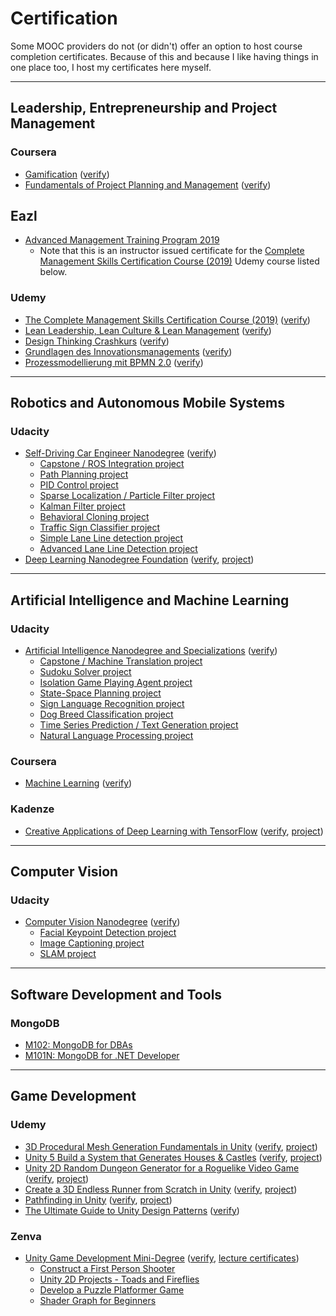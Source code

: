 # Certification

Some MOOC providers do not (or didn't) offer an option
to host course completion certificates. Because of this and
because I like having things in one place too, I host my
certificates here myself.

---

## Leadership, Entrepreneurship and Project Management

### Coursera

- [Gamification](coursera/gamification.pdf) ([verify](https://coursera.org/verify/TXMTP29R7S))
- [Fundamentals of Project Planning and Management](coursera/project-planning-fundamentals.pdf) ([verify](https://coursera.org/verify/HWTHS2SAY6))

## Eazl

- [Advanced Management Training Program 2019](eazl/3118-AMT2019.pdf)
  - Note that this is an instructor issued certificate for the [Complete Management Skills Certification Course (2019)](https://www.udemy.com/certificate/UC-HPTVJ78Q/) Udemy course listed below.

### Udemy

- [The Complete Management Skills Certification Course (2019)](udemy/UC-HPTVJ78Q.pdf) ([verify](https://www.udemy.com/certificate/UC-HPTVJ78Q/))
- [Lean Leadership, Lean Culture & Lean Management](udemy/UC-KMVENK69.pdf) ([verify](https://www.udemy.com/certificate/UC-KMVENK69/))
- [Design Thinking Crashkurs](udemy/UC-XZR9BEZJ.pdf) ([verify](https://www.udemy.com/certificate/UC-XZR9BEZJ/))
- [Grundlagen des Innovationsmanagements](udemy/UC-OR3D4CI4.pdf) ([verify](https://www.udemy.com/certificate/UC-OR3D4CI4/))
- [Prozessmodellierung mit BPMN 2.0](udemy/UC-9Q7L0H39.pdf) ([verify](https://www.udemy.com/certificate/UC-9Q7L0H39/))

---

## Robotics and Autonomous Mobile Systems

### Udacity

- [Self-Driving Car Engineer Nanodegree](udacity/nd013-self-driving-car.pdf) ([verify](https://confirm.udacity.com/EH49SJSP))
  - [Capstone / ROS Integration project](https://github.com/sunsided/CarND-Capstone)
  - [Path Planning project](https://github.com/sunsided/CarND-Path-Planning-Project)
  - [PID Control project](https://github.com/sunsided/CarND-PID-Control-Project)
  - [Sparse Localization / Particle Filter project](https://github.com/sunsided/CarND-Kidnapped-Vehicle-Project)
  - [Kalman Filter project](https://github.com/sunsided/CarND-Extended-Kalman-Filter-Project)
  - [Behavioral Cloning project](https://github.com/sunsided/CarND-Behavioral-Cloning-P3)
  - [Traffic Sign Classifier project](https://github.com/sunsided/CarND-Traffic-Sign-Classifier-Project)
  - [Simple Lane Line detection project](https://github.com/sunsided/CarND-LaneLines-P1)
  - [Advanced Lane Line Detection project](https://github.com/sunsided/CarND-Advanced-Lane-Lines)
- [Deep Learning Nanodegree Foundation](udacity/nd101-deep-learning.pdf) ([verify](https://confirm.udacity.com/AHPPKEEM), [project](https://github.com/sunsided/DLND))

---

## Artificial Intelligence and Machine Learning

### Udacity

- [Artificial Intelligence Nanodegree and Specializations](udacity/nd889-artificial-intelligence.pdf) ([verify](https://confirm.udacity.com/RKELYCTH))
  - [Capstone / Machine Translation project](https://github.com/sunsided/aind2-nlp-capstone)
  - [Sudoku Solver project](https://github.com/sunsided/AIND-Sudoku)
  - [Isolation Game Playing Agent project](https://github.com/sunsided/AIND-Isolation)
  - [State-Space Planning project](https://github.com/sunsided/AIND-Planning)
  - [Sign Language Recognition project](https://github.com/sunsided/AIND-Recognizer)
  - [Dog Breed Classification project](https://github.com/sunsided/AIND-dog-project)
  - [Time Series Prediction / Text Generation project](https://github.com/sunsided/AIND-rnn)
  - [Natural Language Processing project](https://github.com/sunsided/AIND-NLP)

### Coursera

- [Machine Learning](coursera/machine-learning.pdf) ([verify](https://coursera.org/verify/9FQYSEF2PFZK))

### Kadenze

- [Creative Applications of Deep Learning with TensorFlow](kadenze/cadl.pdf) ([verify](https://www.kadenze.com/certificates/verified/RZPJHM9V), [project](https://github.com/sunsided/vae-style-transfer))

---

## Computer Vision

### Udacity

- [Computer Vision Nanodegree](udacity/nd891-computer-vision.pdf) ([verify](https://confirm.udacity.com/GGVQ637X))
  - [Facial Keypoint Detection project](https://github.com/sunsided/facial-keypoints)
  - [Image Captioning project](https://github.com/sunsided/image-captioning)
  - [SLAM project](https://github.com/sunsided/slam)

---

## Software Development and Tools

### MongoDB

- [M102: MongoDB for DBAs](mongodb/m102-dba.pdf)
- [M101N: MongoDB for .NET Developer](mongodb/m101n.pdf)

---

## Game Development

### Udemy

- [3D Procedural Mesh Generation Fundamentals in Unity](udemy/UC-A9BWRE11.pdf) ([verify](https://www.udemy.com/certificate/UC-A9BWRE11/), [project](https://github.com/sunsided/unity-procedural-meshes))
- [Unity 5 Build a System that Generates Houses & Castles](udemy/UC-DOLUGKBR.pdf) ([verify](https://www.udemy.com/certificate/UC-DOLUGKBR/), [project](https://github.com/sunsided/unity-procedural-cities))
- [Unity 2D Random Dungeon Generator for a Roguelike Video Game](udemy/UC-IX5760VI.pdf) ([verify](https://www.udemy.com/certificate/UC-IX5760VI/), [project](https://github.com/sunsided/unity-procedural-dungeons))
- [Create a 3D Endless Runner from Scratch in Unity](udemy/UC-K6H8565W.pdf) ([verify](https://www.udemy.com/certificate/UC-K6H8565W/), [project](https://github.com/sunsided/unity-endless-runner))
- [Pathfinding in Unity](udemy/UC-RMOSPE7C.pdf) ([verify](https://www.udemy.com/certificate/UC-RMOSPE7C/), [project](https://github.com/sunsided/unity-pathfinding-diy))
- [The Ultimate Guide to Unity Design Patterns](udemy/UC-O1RUSB25.pdf) ([verify](https://www.udemy.com/certificate/UC-O1RUSB25/))

### Zenva

- [Unity Game Development Mini-Degree](zenva/unity-game-development/dae8a3f2.pdf) ([verify](https://academy.zenva.com/certificate/dae8a3f2), [lecture certificates](zenva/unity-game-development/README.md))
  - [Construct a First Person Shooter](https://github.com/sunsided/unity-fps)
  - [Unity 2D Projects - Toads and Fireflies](https://github.com/sunsided/toads-and-fireflies)
  - [Develop a Puzzle Platformer Game](https://github.com/sunsided/zenva-puzzle-platformer)
  - [Shader Graph for Beginners](https://github.com/sunsided/shader-graph-for-beginners)
